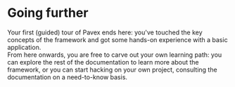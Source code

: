 # Going further

Your first (guided) tour of Pavex ends here: you've touched the key concepts of the framework and got some hands-on
experience with a basic application.\
From here onwards, you are free to carve out your own learning path: you can explore the rest of the documentation
to learn more about the framework, or you can start hacking on your own project, consulting the documentation on a
need-to-know basis.
